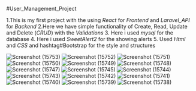#User_Management_Project

1.This is my first project with the using *React* for *Frontend* and *Laravel_API* for *Backend*
2.Here we have simple functionality of Create, Read, Update and Delete (*CRUD*) with the *Validations*
3. Here i used *mysql* for the database
4. Here i used *SweetAlert2* for the showing alerts
5. Used *Html* and *CSS* and hashtag#Bootstrap for the style and structures

![Screenshot (15753)](https://github.com/user-attachments/assets/947807a0-eacf-4ff6-b0a7-80ccdbe188b3)
![Screenshot (15752)](https://github.com/user-attachments/assets/fdb3931a-e873-4ae4-b46d-61fc5447a573)
![Screenshot (15751)](https://github.com/user-attachments/assets/0813b7d3-4723-4b0d-a7fe-eb95dc689082)
![Screenshot (15750)](https://github.com/user-attachments/assets/7b8942cf-386b-4ec7-8a8a-276b99a15165)
![Screenshot (15749)](https://github.com/user-attachments/assets/254b75a7-edb1-48f1-9db1-8308975b3871)
![Screenshot (15748)](https://github.com/user-attachments/assets/60c88d03-e371-43bc-9292-6587a63c731a)
![Screenshot (15747)](https://github.com/user-attachments/assets/a7aed011-9536-4d2f-95b6-93508083d73e)
![Screenshot (15745)](https://github.com/user-attachments/assets/8aa08dd7-e087-4033-8f92-d03df33d0f20)
![Screenshot (15744)](https://github.com/user-attachments/assets/18779070-708a-4d89-adc8-69fd36d2ee3e)
![Screenshot (15743)](https://github.com/user-attachments/assets/fbe04957-3a7a-48c3-96a9-3d3bf1d5ba59)
![Screenshot (15742)](https://github.com/user-attachments/assets/19f79942-e7ec-4cf0-ab42-08a8143f2f70)
![Screenshot (15741)](https://github.com/user-attachments/assets/f33342a7-76bb-46ca-8eb0-a317b38259c3)
![Screenshot (15740)](https://github.com/user-attachments/assets/d17b67e8-3461-4df2-ad74-91ad4f2236a7)
![Screenshot (15739)](https://github.com/user-attachments/assets/9810a6bd-d9e1-42b6-b6b1-fdbfca53ff18)
![Screenshot (15738)](https://github.com/user-attachments/assets/d6c45b82-6305-4164-ae3e-9c17c218e473)
